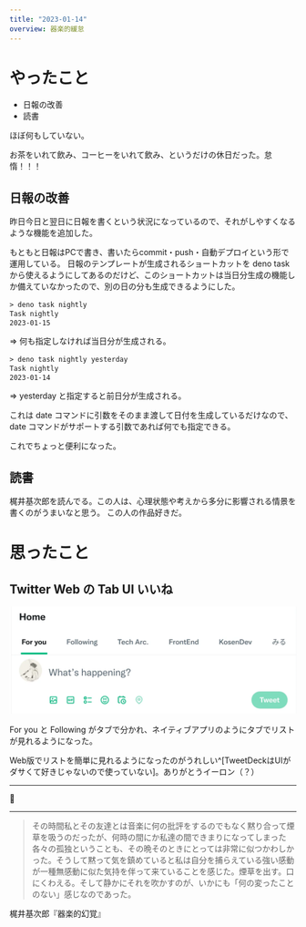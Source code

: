 ```yaml
---
title: "2023-01-14"
overview: 器楽的緩怠
---
```


# やったこと

- 日報の改善
- 読書

ほぼ何もしていない。

お茶をいれて飲み、コーヒーをいれて飲み、というだけの休日だった。怠惰！！！

## 日報の改善

昨日今日と翌日に日報を書くという状況になっているので、それがしやすくなるような機能を追加した。

もともと日報はPCで書き、書いたらcommit・push・自動デプロイという形で運用している。
日報のテンプレートが生成されるショートカットを deno task
から使えるようにしてあるのだけど、このショートカットは当日分生成の機能しか備えていなかったので、別の日の分も生成できるようにした。

```
> deno task nightly
Task nightly
2023-01-15
```

=> 何も指定しなければ当日分が生成される。

```
> deno task nightly yesterday
Task nightly 
2023-01-14
```

=> yesterday と指定すると前日分が生成される。

これは date コマンドに引数をそのまま渡して日付を生成しているだけなので、date
コマンドがサポートする引数であれば何でも指定できる。

これでちょっと便利になった。

## 読書

梶井基次郎を読んでる。この人は、心理状態や考えから多分に影響される情景を書くのがうまいなと思う。
この人の作品好きだ。

# 思ったこと

## Twitter Web の Tab UI いいね

![Twitter Web のスクリーンショット](twitter_web.webp)

For you と Following
がタブで分かれ、ネイティブアプリのようにタブでリストが見れるようになった。

Web版でリストを簡単に見れるようになったのがうれしい^[TweetDeckはUIがダサくて好きじゃないので使っていない]。ありがとうイーロン（？）

---

:diving_mask:

---

> その時間私とその友達とは音楽に何の批評をするのでもなく黙り合って煙草を吸うのだったが、何時の間にか私達の間できまりになってしまった各々の孤独ということも、その晩そのときにとっては非常に似つかわしかった。そうして黙って気を鎮めていると私は自分を捕らえている強い感動が一種無感動に似た気持を伴って来ていることを感じた。煙草を出す。口にくわえる。そして静かにそれを吹かすのが、いかにも「何の変ったことのない」感じなのであった。

梶井基次郎『器楽的幻覚』
